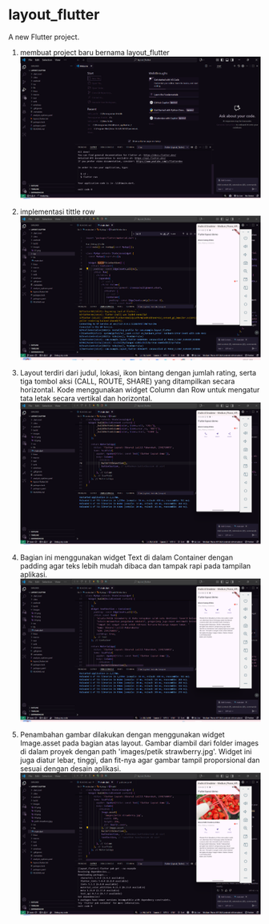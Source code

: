 # layout_flutter

A new Flutter project.

1. membuat project baru bernama layout_flutter
![screnshoot new project](images/01.png)    

2. implementasi tittle row
![screnshoot new project](images/02.png)  

3. Layout terdiri dari judul, lokasi, ikon bintang dengan jumlah rating, serta tiga tombol aksi (CALL, ROUTE, SHARE) yang ditampilkan secara horizontal. Kode menggunakan widget Column dan Row untuk mengatur tata letak secara vertikal dan horizontal.
![screnshoot new project](images/03.png) 

4. Bagian ini menggunakan widget Text di dalam Container dengan padding agar teks lebih mudah dibaca dan tampak rapi pada tampilan aplikasi.
![screnshoot new project](images/04.png) 

5. Penambahan gambar dilakukan dengan menggunakan widget Image.asset pada bagian atas layout. Gambar diambil dari folder images di dalam proyek dengan path 'images/petik strawberry.jpg'. Widget ini juga diatur lebar, tinggi, dan fit-nya agar gambar tampil proporsional dan sesuai dengan desain aplikasi.
![screnshoot new project](images/05.png) 
